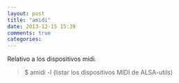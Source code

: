 ```yaml
---
layout: post
title: "amidi"
date: 2013-12-15 15:39
comments: true
categories: 
---
```

Relativo a los dispositivos midi.

>$ amidi -l     (listar los dispositivos MIDI de ALSA-utils)

